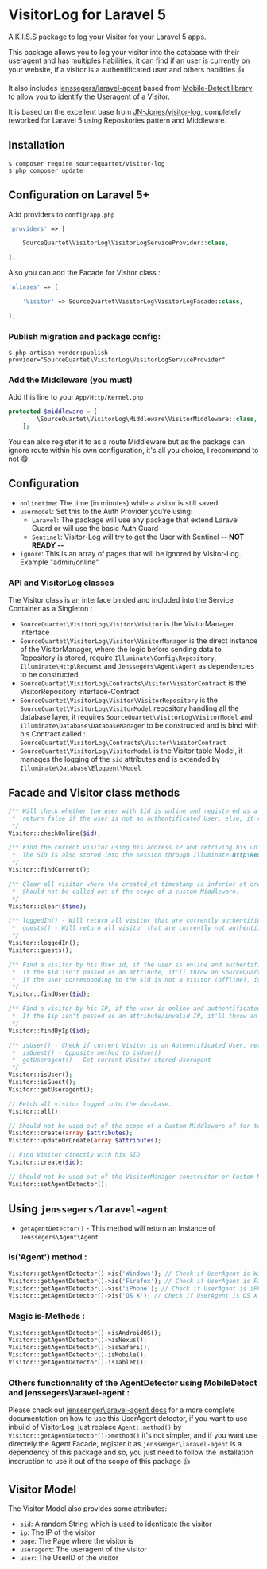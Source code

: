 # VisitorLog for Laravel 5

A K.I.S.S package to log your Visitor for your Laravel 5 apps.

This package allows you to log your visitor into the database with their useragent and has multiples habilities, it can find if an user is currently on your website, if a visitor is a authentificated user and others habilities :+1:

It also includes [jenssegers/laravel-agent](https://github.com/jenssegers/laravel-agent) based from [Mobile-Detect library](https://github.com/serbanghita/Mobile-Detect) to allow you to identify the Useragent of a Visitor.

It is based on the excellent base from [JN-Jones/visitor-log](https://github.com/JN-Jones/visitor-log), completely reworked for Laravel 5 using Repositories pattern and Middleware.

## Installation

```
$ composer require sourcequartet/visitor-log
$ php composer update
```

## Configuration on Laravel 5+
Add providers to `config/app.php`
```php
'providers' => [

    SourceQuartet\VisitorLog\VisitorLogServiceProvider::class,

],
```

Also you can add the Facade for Visitor class :

```php
'aliases' => [

	'Visitor' => SourceQuartet\VisitorLog\VisitorLogFacade::class,

],
```

### Publish migration and package config:

```
$ php artisan vendor:publish --provider="SourceQuartet\VisitorLog\VisitorLogServiceProvider"
```

### Add the Middleware (you must)

Add this line to your `App/Http/Kernel.php`

```php
protected $middleware = [
        \SourceQuartet\VisitorLog\Middleware\VisitorMiddleware::class,
    ];
```

You can also register it to as a route Middleware but as the package can ignore route within his own configuration, it's all you choice, I recommand to not :yum:

## Configuration

 * `onlinetime`: The time (in minutes) while a visitor is still saved
 * `usermodel`: Set this to the Auth Provider you're using:
 	* `Laravel`: The package will use any package that extend Laravel Guard or will use the basic Auth Guard
 	* `Sentinel`: Visitor-Log will try to get the User with Sentinel **-- NOT READY --**
 * `ignore`: This is an array of pages that will be ignored by Visitor-Log. Example "admin/online"

### API and VisitorLog classes

The Visitor class is an interface binded and included into the Service Container as a Singleton :
* `SourceQuartet\VisitorLog\Visitor\Visitor` is the VisitorManager Interface
* `SourceQuartet\VisitorLog\Visitor\VisitorManager` is the direct instance of the VisitorManager, where the logic before sending data to Repository is stored, require `Illuminate\Config\Repository`, `Illuminate\Http\Request` and `Jenssegers\Agent\Agent` as dependencies to be constructed.
* `SourceQuartet\VisitorLog\Contracts\Visitor\VisitorContract` is the VisitorRepository Interface-Contract
* `SourceQuartet\VisitorLog\Visitor\VisitorRepository` is the `SourceQuartet\VisitorLog\VisitorModel` repository handling all the database layer, it requires `SourceQuartet\VisitorLog\VisitorModel` and `Illuminate\Database\DatabaseManager` to be constructed and is bind with his Contract called : `SourceQuartet\VisitorLog\Contracts\Visitor\VisitorContract`
* `SourceQuartet\VisitorLog\VisitorModel` is the Visitor table Model, it manages the logging of the `sid` attributes and is extended by `Illuminate\Database\Eloquent\Model`

## Facade and Visitor class methods
```php
/** Will check whether the user with $id is online and registered as a visitor
 *  return false if the user is not an authentificated User, else, it returns true
 */
Visitor::checkOnline($id);

/** Find the current visitor using his address IP and retriving his unique SID,
 *  The SID is also stored into the session through Illuminate\Http\Request accessor
 */
Visitor::findCurrent();

/** Clear all visitor where the created_at timestamp is inferior at created_at minus config(visitor-log::onlinetime)
 *  Should not be called out of the scope of a custom Middleware.
 */
Visitor::clear($time);

/** loggedIn() - Will return all visitor that are currently authentificated through Auth or Sentinel
 *  guests() - Will return all visitor that are currently not authentificated through Auth or Sentinel
 */
Visitor::loggedIn();
Visitor::guests();

/** Find a visitor by his User id, if the user is online and authentificated, it'll return VisitorModel Collection
 *  If the $id isn't passed as an attribute, it'll throw an SourceQuartet\Exception\InvalidArgumentException, 
 *  If the user corresponding to the $id is not a visitor (offline), it'll return a null
 */
Visitor::findUser($id);

/** Find a visitor by his IP, if the user is online and authentificated, it'll return VisitorModel Collection
 *  If the $ip isn't passed as an attribute/invalid IP, it'll throw an SourceQuartet\Exception\InvalidArgumentException,
 */
Visitor::findByIp($id);

/** isUser() - Check if current Visitor is an Authentificated User, return bool (true if authentificated, false if not)
 *  isGuest() - Opposite method to isUser()
 *  getUseragent() - Get current Visitor stored Useragent
 */
Visitor::isUser();
Visitor::isGuest();
Visitor::getUseragent();

// Fetch all visitor logged into the database.
Visitor::all();

// Should not be used out of the scope of a Custom Middleware of for testing purposes.
Visitor::create(array $attributes);
Visitor::updateOrCreate(array $attributes);

// Find Visitor directly with his SID
Visitor::create($id);

// Should not be used out of the VisitorManager constructor or Custom Middleware
Visitor::setAgentDetector();
```
 
## Using `jenssegers/laravel-agent`

 * `getAgentDetector()` - This method will return an Instance of `Jenssegers\Agent\Agent`

### is('Agent') method :
```php
Visitor::getAgentDetector()->is('Windows'); // Check if UserAgent is Windows
Visitor::getAgentDetector()->is('Firefox'); // Check if UserAgent is Firefox
Visitor::getAgentDetector()->is('iPhone'); // Check if UserAgent is iPhone
Visitor::getAgentDetector()->is('OS X'); // Check if UserAgent is OS X
```
### Magic is-Methods :
```php
Visitor::getAgentDetector()->isAndroidOS();
Visitor::getAgentDetector()->isNexus();
Visitor::getAgentDetector()->isSafari();
Visitor::getAgentDetector()-isMobile();
Visitor::getAgentDetector()-isTablet();
```
### Others functionnality of the AgentDetector using MobileDetect and jenssegers\laravel-agent :

Please check out [jenssenger\laravel-agent docs](https://github.com/jenssegers/laravel-agent/blob/master/README.md) for a more complete documentation on how to use this UserAgent detector, if you want to use inbuild of VisitorLog, just replace `Agent::method()` by `Visitor::getAgentDetector()->method()` it's not simpler, and if you want use directely the Agent Facade, register it as `jenssenger\laravel-agent` is a dependency of this package and so, you just need to follow the installation inscruction to use it out of the scope of this package :+1:

## Visitor Model

The Visitor Model also provides some attributes:
 * `sid`: A random String which is used to identicate the visitor
 * `ip`: The IP of the visitor
 * `page`: The Page where the visitor is
 * `useragent`: The useragent of the visitor
 * `user`: The UserID of the visitor
